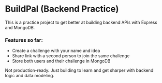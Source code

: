 # BuildPal (Backend Practice)

This is a practice project to get better at building backend APIs with Express and MongoDB.

### Features so far:
- Create a challenge with your name and idea
- Share link with a second person to join the same challenge
- Store both users and their challenge in MongoDB

Not production-ready. Just building to learn and get sharper with backend logic and data modeling.
